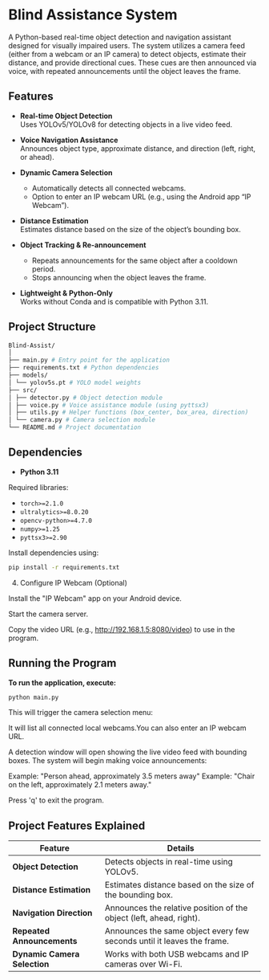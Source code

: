 # Blind Assistance System

A Python-based real-time object detection and navigation assistant designed for visually impaired users. The system utilizes a camera feed (either from a webcam or an IP camera) to detect objects, estimate their distance, and provide directional cues. These cues are then announced via voice, with repeated announcements until the object leaves the frame.

## Features

- **Real-time Object Detection**  
  Uses YOLOv5/YOLOv8 for detecting objects in a live video feed.

- **Voice Navigation Assistance**  
  Announces object type, approximate distance, and direction (left, right, or ahead).

- **Dynamic Camera Selection**  
  - Automatically detects all connected webcams.  
  - Option to enter an IP webcam URL (e.g., using the Android app “IP Webcam”).

- **Distance Estimation**  
  Estimates distance based on the size of the object’s bounding box.

- **Object Tracking & Re-announcement**  
  - Repeats announcements for the same object after a cooldown period.  
  - Stops announcing when the object leaves the frame.

- **Lightweight & Python-Only**  
  Works without Conda and is compatible with Python 3.11.

## Project Structure

```bash
Blind-Assist/
│
├── main.py # Entry point for the application
├── requirements.txt # Python dependencies
├── models/
│ └── yolov5s.pt # YOLO model weights
├── src/
│ ├── detector.py # Object detection module
│ ├── voice.py # Voice assistance module (using pyttsx3)
│ ├── utils.py # Helper functions (box_center, box_area, direction)
│ └── camera.py # Camera selection module
└── README.md # Project documentation
```
## Dependencies

- **Python 3.11**

Required libraries:

- `torch>=2.1.0`
- `ultralytics>=8.0.20`
- `opencv-python>=4.7.0`
- `numpy>=1.25`
- `pyttsx3>=2.90`

Install dependencies using:

```bash
pip install -r requirements.txt
```
4. Configure IP Webcam (Optional)

Install the "IP Webcam" app on your Android device.

Start the camera server.

Copy the video URL (e.g., http://192.168.1.5:8080/video) to use in the program.

## Running the Program

**To run the application, execute:**
```bash
python main.py
```

This will trigger the camera selection menu:

It will list all connected local webcams.You can also enter an IP webcam URL.

A detection window will open showing the live video feed with bounding boxes. The system will begin making voice announcements:

Example: "Person ahead, approximately 3.5 meters away"
Example: "Chair on the left, approximately 2.1 meters away."

Press 'q' to exit the program.

## Project Features Explained
| Feature                      | Details                                                                |
| ---------------------------- | ---------------------------------------------------------------------- |
| **Object Detection**         | Detects objects in real-time using YOLOv5.                             |
| **Distance Estimation**      | Estimates distance based on the size of the bounding box.              |
| **Navigation Direction**     | Announces the relative position of the object (left, ahead, right).    |
| **Repeated Announcements**   | Announces the same object every few seconds until it leaves the frame. |
| **Dynamic Camera Selection** | Works with both USB webcams and IP cameras over Wi-Fi.                 |
